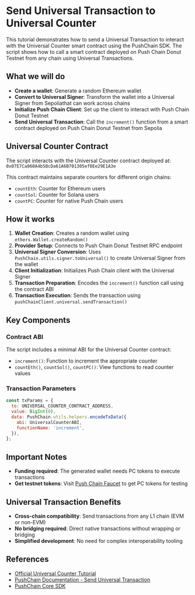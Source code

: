 # Send Universal Transaction to Universal Counter

This tutorial demonstrates how to send a Universal Transaction to interact with the Universal Counter smart contract using the PushChain SDK. The script shows how to call a smart contract deployed on Push Chain Donut Testnet from any chain using Universal Transactions.

## What we will do

- **Create a wallet**: Generate a random Ethereum wallet
- **Convert to Universal Signer**: Transform the wallet into a Universal Signer from Sepoliathat can work across chains
- **Initialize Push Chain Client**: Set up the client to interact with Push Chain Donut Testnet
- **Send Universal Transaction**: Call the `increment()` function from a smart contract deployed on Push Chain Donut Testnet from Sepolia

## Universal Counter Contract

The script interacts with the Universal Counter contract deployed at:
`0x07E7Ca060A4b5BcDa61A6B701305ef0Ee29E1A3e`

This contract maintains separate counters for different origin chains:

- `countEth`: Counter for Ethereum users
- `countSol`: Counter for Solana users  
- `countPC`: Counter for native Push Chain users

## How it works

1. **Wallet Creation**: Creates a random wallet using `ethers.Wallet.createRandom()`
2. **Provider Setup**: Connects to Push Chain Donut Testnet RPC endpoint
3. **Universal Signer Conversion**: Uses `PushChain.utils.signer.toUniversal()` to create Universal Signer from the wallet
4. **Client Initialization**: Initializes Push Chain client with the Universal Signer
5. **Transaction Preparation**: Encodes the `increment()` function call using the contract ABI
6. **Transaction Execution**: Sends the transaction using `pushChainClient.universal.sendTransaction()`

## Key Components

### Contract ABI

The script includes a minimal ABI for the Universal Counter contract:

- `increment()`: Function to increment the appropriate counter
- `countEth()`, `countSol()`, `countPC()`: View functions to read counter values

### Transaction Parameters

```javascript
const txParams = {
  to: UNIVERSAL_COUNTER_CONTRACT_ADDRESS,
  value: BigInt(0),
  data: PushChain.utils.helpers.encodeTxData({
    abi: UniversalCounterABI,
    functionName: 'increment',
  }),
};
```

## Important Notes

- **Funding required**: The generated wallet needs PC tokens to execute transactions
- **Get testnet tokens**: Visit [Push Chain Faucet](https://faucet.push.org/) to get PC tokens for testing

## Universal Transaction Benefits

- **Cross-chain compatibility**: Send transactions from any L1 chain (EVM or non-EVM)
- **No bridging required**: Direct native transactions without wrapping or bridging
- **Simplified development**: No need for complex interoperability tooling

## References

- [Official Universal Counter Tutorial](https://pushchain.github.io/push-chain-website/pr-preview/pr-1067/docs/chain/tutorials/tutorial-universal-counter/)
- [PushChain Documentation - Send Universal Transaction](https://pushchain.github.io/push-chain-website/pr-preview/pr-1067/docs/chain/build/send-universal-transaction/)
- [PushChain Core SDK](https://www.npmjs.com/package/@pushchain/core)
